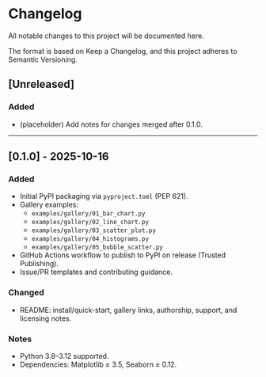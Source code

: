 # Changelog
All notable changes to this project will be documented here.

The format is based on Keep a Changelog, and this project adheres to Semantic Versioning.

## [Unreleased]

### Added
- (placeholder) Add notes for changes merged after 0.1.0.

---

## [0.1.0] - 2025-10-16

### Added
- Initial PyPI packaging via `pyproject.toml` (PEP 621).
- Gallery examples:
  - `examples/gallery/01_bar_chart.py`
  - `examples/gallery/02_line_chart.py`
  - `examples/gallery/03_scatter_plot.py`
  - `examples/gallery/04_histograms.py`
  - `examples/gallery/05_bubble_scatter.py`
- GitHub Actions workflow to publish to PyPI on release (Trusted Publishing).
- Issue/PR templates and contributing guidance.

### Changed
- README: install/quick-start, gallery links, authorship, support, and licensing notes.

### Notes
- Python 3.8–3.12 supported.
- Dependencies: Matplotlib ≥ 3.5, Seaborn ≥ 0.12.